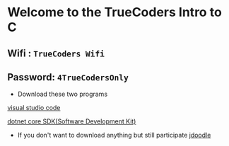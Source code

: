 # Welcome to the TrueCoders Intro to C #

## Wifi : `TrueCoders Wifi`
## Password: `4TrueCodersOnly`

* Download these two programs

[visual studio code](https://code.visualstudio.com/download)

[dotnet core SDK(Software Development Kit)](https://www.microsoft.com/net/download/)

* If you don't want to download anything but still participate
[jdoodle](
https://www.jdoodle.com/compile-c-sharp-online)
